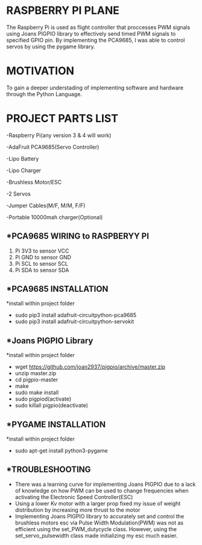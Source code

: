 # RASPBERRY PI PLANE
The Raspberry Pi is used as flight controller that proccesses PWM signals using Joans PIGPIO library to effectively send timed PWM signals to specified GPIO pin. By implementing the PCA9685, I was able to control servos by using the pygame library. 

# MOTIVATION
To gain a deeper understading of implementing software and hardware through the Python Language.

# PROJECT PARTS LIST
  -Raspberry Pi(any version 3 & 4 will work)
  
  -AdaFruit PCA9685(Servo Controller)
  
  -Lipo Battery
  
  -Lipo Charger
  
  -Brushless Motor/ESC
  
  -2 Servos
  
  -Jumper Cables(M/F, M/M, F/F)
  
  -Portable 10000mah charger(Optional)


## *PCA9685 WIRING to RASPBERYY PI
  1. Pi 3V3 to sensor VCC
  2. Pi GND to sensor GND
  3. Pi SCL to sensor SCL
  4. Pi SDA to sensor SDA


## *PCA9685 INSTALLATION
  *install within project folder
  - sudo pip3 install adafruit-circuitpython-pca9685
  - sudo pip3 install adafruit-circuitpython-servokit

## *Joans PIGPIO Library
  *install within project folder
  - wget https://github.com/joan2937/pigpio/archive/master.zip
  - unzip master.zip
  - cd pigpio-master
  - make
  - sudo make install
  - sudo pigpiod(activate)
  - sudo killall pigpio(deactivate)
  
## *PYGAME INSTALLATION
  *install within project folder
  - sudo apt-get install python3-pygame

## *TROUBLESHOOTING

  - There was a learning curve for implementing Joans PIGPIO due to a lack of knowledge on how PWM can be used to change frequencies when activating the Electronic Speed Controller(ESC)
  - Using a lower Kv motor with a larger prop fixed my issue of weight distribution by increasing more thrust to the motor
  - Implementing Joans PIGPIO library to accurately set and control the brushless motors esc via Pulse Width Modulation(PWM) was not as efficient using the set_PWM_dutycycle class. However, using the set_servo_pulsewidth class made initializing my esc much easier.





 


  
  
